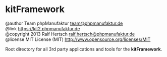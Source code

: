 
# kitFramework #

@author Team phpManufaktur <team@phpmanufaktur.de><br />
@link <https://kit2.phpmanufaktur.de><br />
@copyright 2013 Ralf Hertsch <ralf.hertsch@phpmanufaktur.de><br />
@license MIT License (MIT) <http://www.opensource.org/licenses/MIT>

Root directory for all 3rd party applications and tools for the **kitFramework**.